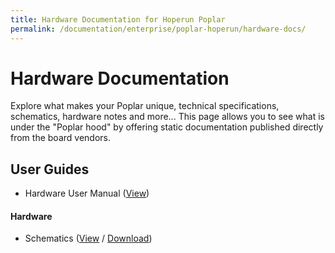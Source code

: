 ```yaml
---
title: Hardware Documentation for Hoperun Poplar
permalink: /documentation/enterprise/poplar-hoperun/hardware-docs/
---
```

# Hardware Documentation

Explore what makes your Poplar unique, technical specifications, schematics, hardware notes and more... This page allows you to see what is under the "Poplar hood" by offering static documentation published directly from the board vendors.

## User Guides

- Hardware User Manual ([View](hw-user-manual/))

#### Hardware

- Schematics ([View](Poplar_Schematics_vB.pdf) / [Download](https://github.com/96boards/documentation/raw/master/enterprise/poplar-hoperun/hardware-docs/Poplar_Schematics_vB.pdf))
